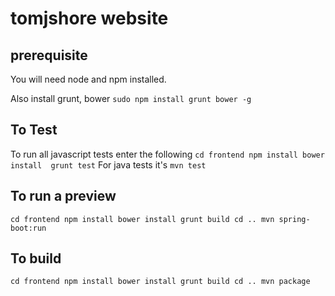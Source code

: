 # tomjshore website

## prerequisite
You will need node and npm installed.

Also install grunt, bower
`sudo npm install grunt bower -g`

## To Test
To run all javascript tests enter the following
`
cd frontend
npm install
bower install 
grunt test
` 
For java tests it's 
`mvn test`

## To run a preview 
`
cd frontend
npm install
bower install
grunt build
cd ..
mvn spring-boot:run
`

## To build
`
cd frontend
npm install
bower install
grunt build
cd ..
mvn package
`